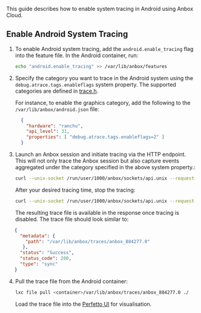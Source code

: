 This guide describes how to enable system tracing in Android using Anbox Cloud. 

## Enable Android System Tracing

1. To enable Android system tracing, add the `android.enable_tracing` flag into the feature file. In the Android container, run:

   ```bash
   echo "android.enable_tracing" >> /var/lib/anbox/features
    ```
 2. Specify the category you want to trace in the Android system using the `debug.atrace.tags.enableflags` system property. The supported categories are defined in [trace.h](https://cs.android.com/android/platform/superproject/main/+/main:system/core/libcutils/include/cutils/trace.h;l=50?q=ATRACE_TAG_INPUT). 
 
    For instance, to enable the graphics category, add the following to the `/var/lib/anbox/android.json` file:

    ```json
      {
        "hardware": "ranchu",
        "api_level": 31,
        "properties": [ "debug.atrace.tags.enableflags=2" ]
      }
    ```
 3. Launch an Anbox session and initiate tracing via the HTTP endpoint. This will not only trace the Anbox session but also capture events aggregated under the category specified in the above system property.: 

    ```bash
    curl --unix-socket /run/user/1000/anbox/sockets/api.unix --request POST --data '{"enable":true}' s/1.0/tracing
      ```   
     After your desired tracing time, stop the tracing:
    ```bash
    curl --unix-socket /run/user/1000/anbox/sockets/api.unix --request POST --data '{"enable":false}' s/1.0/tracing
      ```   
      The resulting trace file is available in the response once tracing is disabled. The trace file should look similar to:

   ```json
	  {
	    "metadata": {
	      "path": "/var/lib/anbox/traces/anbox_884277.0"
	     },
	    "status": "Success",
	    "status_code": 200,
	    "type": "sync"
	  }
 ```


4. Pull the trace file from the Android container:
    ```bash
    lxc file pull <container>/var/lib/anbox/traces/anbox_884277.0 ./
      ```   
      Load the trace file into the [Perfetto UI](https://ui.perfetto.dev/) for visualisation.